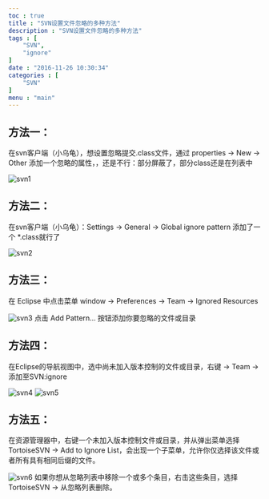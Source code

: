 ```yaml
---
toc : true
title : "SVN设置文件忽略的多种方法"
description : "SVN设置文件忽略的多种方法"
tags : [
    "SVN",
	"ignore"
]
date : "2016-11-26 10:30:34"
categories : [
    "SVN"
]
menu : "main"
---
```



## 方法一：
在svn客户端（小乌龟），想设置忽略提交.class文件，通过 properties -> New -> Other 添加一个忽略的属性，，还是不行：部分屏蔽了，部分class还是在列表中

![svn1](/img/svn-ignore/1.jpg)

## 方法二：
在svn客户端（小乌龟）：Settings -> General -> Global ignore pattern 添加了一个 *.class就行了

![svn2](/img/svn-ignore/2.jpg)

## 方法三：
在 Eclipse 中点击菜单 window -> Preferences -> Team -> Ignored Resources

![svn3](/img/svn-ignore/3.jpg)
点击 Add Pattern… 按钮添加你要忽略的文件或目录

## 方法四：
在Eclipse的导航视图中，选中尚未加入版本控制的文件或目录，右键 -> Team -> 添加至SVN:ignore

![svn4](/img/svn-ignore/4.jpg)
![svn5](/img/svn-ignore/5.jpg)

## 方法五：
在资源管理器中，右键一个未加入版本控制文件或目录，并从弹出菜单选择TortoiseSVN -> Add to Ignore List，会出现一个子菜单，允许你仅选择该文件或者所有具有相同后缀的文件。

![svn6](/img/svn-ignore/6.jpg)
如果你想从忽略列表中移除一个或多个条目，右击这些条目，选择TortoiseSVN -> 从忽略列表删除。

